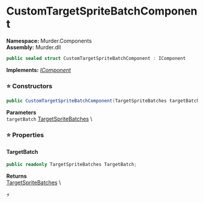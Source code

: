 # CustomTargetSpriteBatchComponent

**Namespace:** Murder.Components \
**Assembly:** Murder.dll

```csharp
public sealed struct CustomTargetSpriteBatchComponent : IComponent
```

**Implements:** _[IComponent](/Bang/Components/IComponent.html)_

### ⭐ Constructors
```csharp
public CustomTargetSpriteBatchComponent(TargetSpriteBatches targetBatch)
```

**Parameters** \
`targetBatch` [TargetSpriteBatches](/Murder/Core/Graphics/TargetSpriteBatches.html) \

### ⭐ Properties
#### TargetBatch
```csharp
public readonly TargetSpriteBatches TargetBatch;
```

**Returns** \
[TargetSpriteBatches](/Murder/Core/Graphics/TargetSpriteBatches.html) \


⚡